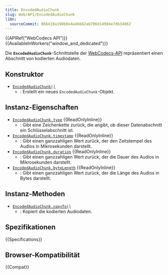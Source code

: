 ```yaml
---
title: EncodedAudioChunk
slug: Web/API/EncodedAudioChunk
l10n:
  sourceCommit: 06b418a190b8e4a46682ab706d14984e7db34862
---
```


{{APIRef("WebCodecs API")}}{{AvailableInWorkers("window_and_dedicated")}}

Die **`EncodedAudioChunk`**-Schnittstelle der [WebCodecs-API](/de/docs/Web/API/WebCodecs_API) repräsentiert einen Abschnitt von kodierten Audiodaten.

## Konstruktor

- [`EncodedAudioChunk()`](/de/docs/Web/API/EncodedAudioChunk/EncodedAudioChunk)
  - : Erstellt ein neues `EncodedAudioChunk`-Objekt.

## Instanz-Eigenschaften

- [`EncodedAudioChunk.type`](/de/docs/Web/API/EncodedAudioChunk/type) {{ReadOnlyInline}}
  - : Gibt eine Zeichenkette zurück, die angibt, ob dieser Datenabschnitt ein Schlüsselabschnitt ist.
- [`EncodedAudioChunk.timestamp`](/de/docs/Web/API/EncodedAudioChunk/timestamp) {{ReadOnlyInline}}
  - : Gibt einen ganzzahligen Wert zurück, der den Zeitstempel des Audios in Mikrosekunden darstellt.
- [`EncodedAudioChunk.duration`](/de/docs/Web/API/EncodedAudioChunk/duration) {{ReadOnlyInline}}
  - : Gibt einen ganzzahligen Wert zurück, der die Dauer des Audios in Mikrosekunden darstellt.
- [`EncodedAudioChunk.byteLength`](/de/docs/Web/API/EncodedAudioChunk/byteLength) {{ReadOnlyInline}}
  - : Gibt einen ganzzahligen Wert zurück, der die Länge des Audios in Bytes darstellt.

## Instanz-Methoden

- [`EncodedAudioChunk.copyTo()`](/de/docs/Web/API/EncodedAudioChunk/copyTo)
  - : Kopiert die kodierten Audiodaten.

## Spezifikationen

{{Specifications}}

## Browser-Kompatibilität

{{Compat}}
